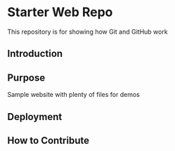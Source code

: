 # Starter Web Repo

This repository is for showing how Git and GitHub work



## Introduction


## Purpose

Sample website with plenty of files for demos

## Deployment

## How to Contribute

